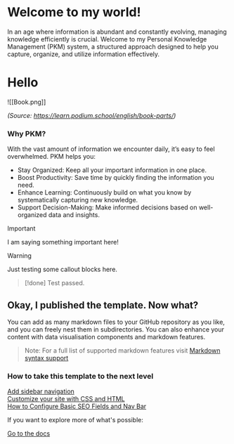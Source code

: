 <div class="hero">
    <h1 class="hero-title">Welcome to my world!<br/></h1>
    <p class="hero-description">In an age where information is abundant and constantly evolving, managing knowledge efficiently is crucial. Welcome to my Personal Knowledge Management (PKM) system, a structured approach designed to help you capture, organize, and utilize information effectively.</p>
</div>

# Hello

![[Book.png]]

*(Source: https://learn.podium.school/english/book-parts/)*

### Why PKM?

With the vast amount of information we encounter daily, it’s easy to feel overwhelmed. PKM helps you:
- Stay Organized: Keep all your important information in one place.
- Boost Productivity: Save time by quickly finding the information you need.
- Enhance Learning: Continuously build on what you know by systematically capturing new knowledge.
- Support Decision-Making: Make informed decisions based on well-organized data and insights.

> [!important]
> I am saying something important here!

> [!warning]
> Just testing some callout blocks here.

> [!done]
> Test passed.

## Okay, I published the template. Now what?

You can add as many markdown files to your GitHub repository as you like, and you can freely nest them in subdirectories. You can also enhance your content with data visualisation components and markdown features.

> Note: For a full list of supported markdown features visit [Markdown syntax support](https://datahub.io/@olayway/docs/Markdown%20syntax%20support)

### How to take this template to the next level

<div class="middle-button-container">
    <a href="https://datahub.io/@olayway/docs/Add%20sidebar%20navigation" class="middle-button">Add sidebar navigation</a>
</div>

<div class="middle-button-container">
    <a href="https://datahub.io/@olayway/docs/Customize%20Your%20DataHub%20Cloud%20Site%20with%20CSS" class="middle-button">Customize your site with CSS and HTML</a>
</div>

<div class="middle-button-container">
    <a href="https://datahub.io/@olayway/docs/Configuring%20Nav%20bar%20and%20SEO%20fields" class="middle-button">How to Configure Basic SEO Fields and Nav Bar</a>
</div>

If you want to explore more of what's possible:

<div class="middle-button-container">
    <a href="https://datahub.io/@olayway/docs" class="middle-button">Go to the docs</a>
</div>

